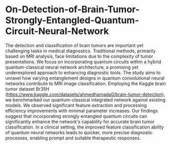 # On-Detection-of-Brain-Tumor-Strongly-Entangled-Quantum-Circuit-Neural-Network

The detection and classification of brain tumors are important yet challenging tasks in medical diagnostics. Traditional methods, primarily based on MRI analysis, face limitations due to the complexity of tumor presentations. We focus on incorporating quantum circuits within a hybrid quantum-classical neural network architecture, a promising yet underexplored approach to enhancing diagnostic tools. The study aims to unravel how varying entanglement designs in quantum convolutional neural networks contribute to MRI image classification. Employing the Kaggle brain tumor dataset Br35H (https://www.kaggle.com/datasets/ahmedhamada0/brain-tumor-detection), we benchmarked our quantum-classical integrated network against existing models. We observed significant feature extraction and processing efficiency improvements with minimal parameter increases. Our findings suggest that incorporating strongly entangled quantum circuits can significantly enhance the network's capability for accurate brain tumor classification. In a clinical setting, the improved feature classification ability of quantum neural networks leads to quicker, more precise diagnostic processes, enabling prompt and suitable therapeutic responses.
